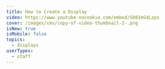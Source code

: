 ```yaml
---
title: How to Create a Display
video: https://www.youtube-nocookie.com/embed/S081mS4Lzps
cover: /images/cms/copy-of-video-thumbnail-2-.png
isNew: true
isMobile: false
topics:
  - displays
userTypes:
  - staff
---
```

